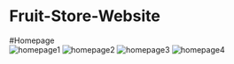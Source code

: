 # Fruit-Store-Website
#Homepage <br>
![homepage1](https://user-images.githubusercontent.com/68014307/103394009-eade4e00-4b4b-11eb-94a3-a9d5787cc604.jpg)
![homepage2](https://user-images.githubusercontent.com/68014307/103394014-efa30200-4b4b-11eb-84e3-4a21cf88b341.jpg)
![homepage3](https://user-images.githubusercontent.com/68014307/103394020-f5004c80-4b4b-11eb-90cd-b2863f92d696.jpg)
![homepage4](https://user-images.githubusercontent.com/68014307/103394024-f893d380-4b4b-11eb-95e6-def8ba2e8ba4.jpg)
